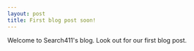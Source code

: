 ```yaml
---
layout: post
title: First blog post soon!
---
```


Welcome to Search411's blog. Look out for our first blog post.
